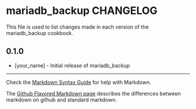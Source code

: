 # mariadb_backup CHANGELOG

This file is used to list changes made in each version of the mariadb_backup cookbook.

## 0.1.0
- [your_name] - Initial release of mariadb_backup

- - -
Check the [Markdown Syntax Guide](http://daringfireball.net/projects/markdown/syntax) for help with Markdown.

The [Github Flavored Markdown page](http://github.github.com/github-flavored-markdown/) describes the differences between markdown on github and standard markdown.
